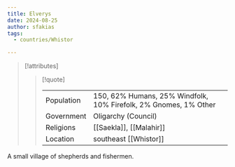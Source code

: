 ```yaml
---
title: Elverys
date: 2024-08-25
author: sfakias
tags:
  - countries/Whistor

---
```

> [!attributes]
> 
> > [!quote]
> >
> > | | |
> > | --- | --- |
> > | Population | 150, 62% Humans, 25% Windfolk, 10% Firefolk, 2% Gnomes, 1% Other |
> > | Government | Oligarchy (Council) |
> > | Religions | [[Saekla]], [[Malahir]] |
> > | Location | southeast [[Whistor]] |

A small village of shepherds and fishermen.